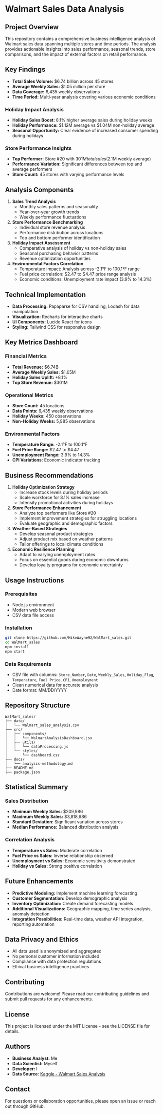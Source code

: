 # Walmart Sales Data Analysis

## Project Overview
This repository contains a comprehensive business intelligence analysis of Walmart sales data spanning multiple stores and time periods. The analysis provides actionable insights into sales performance, seasonal trends, store comparisons, and the impact of external factors on retail performance.

## Key Findings
- **Total Sales Volume:** $6.74 billion across 45 stores
- **Average Weekly Sales:** $1.05 million per store
- **Data Coverage:** 6,435 weekly observations
- **Time Period:** Multi-year analysis covering various economic conditions

### Holiday Impact Analysis
- **Holiday Sales Boost:** 8.1% higher average sales during holiday weeks
- **Holiday Performance:** $1.12M average vs $1.04M non-holiday average
- **Seasonal Opportunity:** Clear evidence of increased consumer spending during holidays

### Store Performance Insights
- **Top Performer:** Store #20 with $301M total sales ($2.1M weekly average)
- **Performance Variation:** Significant differences between top and average performers
- **Store Count:** 45 stores with varying performance levels

## Analysis Components
1. **Sales Trend Analysis**
   - Monthly sales patterns and seasonality
   - Year-over-year growth trends
   - Weekly performance fluctuations
2. **Store Performance Benchmarking**
   - Individual store revenue analysis
   - Performance distribution across locations
   - Top and bottom performer identification
3. **Holiday Impact Assessment**
   - Comparative analysis of holiday vs non-holiday sales
   - Seasonal purchasing behavior patterns
   - Revenue optimization opportunities
4. **Environmental Factors Correlation**
   - Temperature impact: Analysis across -2.1°F to 100.1°F range
   - Fuel price correlation: $2.47 to $4.47 price range analysis
   - Economic conditions: Unemployment rate impact (3.9% to 14.3%)

## Technical Implementation
- **Data Processing:** Papaparse for CSV handling, Lodash for data manipulation
- **Visualization:** Recharts for interactive charts
- **UI Components:** Lucide React for icons
- **Styling:** Tailwind CSS for responsive design

## Key Metrics Dashboard
### Financial Metrics
- **Total Revenue:** $6.74B
- **Average Weekly Sales:** $1.05M
- **Holiday Sales Uplift:** +8.1%
- **Top Store Revenue:** $301M

### Operational Metrics
- **Store Count:** 45 locations
- **Data Points:** 6,435 weekly observations
- **Holiday Weeks:** 450 observations
- **Non-Holiday Weeks:** 5,985 observations

### Environmental Factors
- **Temperature Range:** -2.1°F to 100.1°F
- **Fuel Price Range:** $2.47 to $4.47
- **Unemployment Range:** 3.9% to 14.3%
- **CPI Variations:** Economic indicator tracking

## Business Recommendations
1. **Holiday Optimization Strategy**
   - Increase stock levels during holiday periods
   - Scale workforce for 8.1% sales increase
   - Intensify promotional activities during holidays
2. **Store Performance Enhancement**
   - Analyze top performers like Store #20
   - Implement improvement strategies for struggling locations
   - Evaluate geographic and demographic factors
3. **Weather-Based Strategies**
   - Develop seasonal product strategies
   - Adjust product mix based on weather patterns
   - Tailor offerings to local climate conditions
4. **Economic Resilience Planning**
   - Adapt to varying unemployment rates
   - Focus on essential goods during economic downturns
   - Develop loyalty programs for economic uncertainty

## Usage Instructions
### Prerequisites
- Node.js environment
- Modern web browser
- CSV data file access

### Installation
```bash
git clone https://github.com/MikeWayne92/WalMart_sales.git
cd WalMart_sales
npm install
npm start
```

### Data Requirements
- CSV file with columns: `Store_Number`, `Date`, `Weekly_Sales`, `Holiday_Flag`, `Temperature`, `Fuel_Price`, `CPI`, `Unemployment`
- Clean numerical data for accurate analysis
- Date format: MM/DD/YYYY

## Repository Structure
```
WalMart_sales/
├── data/
│   └── Walmart_sales_analysis.csv
├── src/
│   ├── components/
│   │   └── WalmartAnalysisDashboard.jsx
│   ├── utils/
│   │   └── dataProcessing.js
│   └── styles/
│       └── dashboard.css
├── docs/
│   └── analysis-methodology.md
├── README.md
├── package.json
```

## Statistical Summary
### Sales Distribution
- **Minimum Weekly Sales:** $209,986
- **Maximum Weekly Sales:** $3,818,686
- **Standard Deviation:** Significant variation across stores
- **Median Performance:** Balanced distribution analysis

### Correlation Analysis
- **Temperature vs Sales:** Moderate correlation
- **Fuel Price vs Sales:** Inverse relationship observed
- **Unemployment vs Sales:** Economic sensitivity demonstrated
- **Holiday vs Sales:** Strong positive correlation

## Future Enhancements
- **Predictive Modeling:** Implement machine learning forecasting
- **Customer Segmentation:** Develop demographic analysis
- **Inventory Optimization:** Create demand forecasting models
- **Additional Visualizations:** Geographic mapping, time series analysis, anomaly detection
- **Integration Possibilities:** Real-time data, weather API integration, reporting automation

## Data Privacy and Ethics
- All data used is anonymized and aggregated
- No personal customer information included
- Compliance with data protection regulations
- Ethical business intelligence practices

## Contributing
Contributions are welcome! Please read our contributing guidelines and submit pull requests for any enhancements.

## License
This project is licensed under the MIT License - see the LICENSE file for details.

## Authors
- **Business Analyst:** Me
- **Data Scientist:** Myself
- **Developer:** I
- **Data Source:** [Kaggle - Walmart Sales Analysis](https://www.kaggle.com/datasets/michaelhakim/walmart-sales-analysis)

## Contact
For questions or collaboration opportunities, please open an issue or reach out through GitHub. 